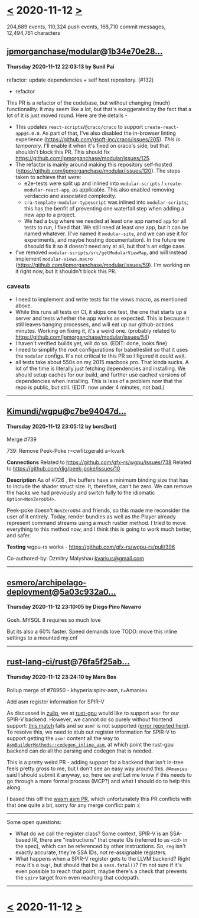 # [<](2020-11-11.md) 2020-11-12 [>](2020-11-13.md)

204,689 events, 110,324 push events, 168,710 commit messages, 12,494,761 characters


## [jpmorganchase/modular](https://github.com/jpmorganchase/modular)@[1b34e70e28...](https://github.com/jpmorganchase/modular/commit/1b34e70e2848b73641f3d3efd48e5d541f633667)
#### Thursday 2020-11-12 22:03:13 by Sunil Pai

refactor: update dependencies + self host repository. (#132)

* refactor

This PR is a refactor of the codebase, but without changing (much) functionality. It may seem like a lot, but that's exaggerated by the fact that a lot of it is just moved round. Here are the details - 

- This updates `react-scripts`/`@craco/craco` to support `create-react-app@4.0.0`. As part of that, I've also disabled the in-browser linting experience (https://github.com/gsoft-inc/craco/issues/205). *This is temporary*. I'll enable it when it's fixed on craco's side, but that shouldn't block this PR. This should fix https://github.com/jpmorganchase/modular/issues/125. 
- The refactor is mainly around making this repository self-hosted (https://github.com/jpmorganchase/modular/issues/120). The steps taken to achieve that were: 
  - e2e-tests were split up and inlined into `modular-scripts` / `create-modular-react-app`, as applicable. This also enabled removing verdaccio and associated complexity.
  - `cra-template-modular-typescript` was inlined into `modular-scripts`; this has the benfit of preventing one waterfall step when adding a new app to a project. 
  - We had a bug where we needed at least one app named `app` for all tests to run, I fixed that. We still need at least one app, but it can be named whatever. (I've named it `modular-site`, and we can use it for experiments, and maybe hosting documentation). In the future we dhsould fix it so it doesn't need any at all, but that's an edge case. 
- I've removed `modular-scripts/src/getModularViewMap`, and will instead implement `modular-views.macro` (https://github.com/jpmorganchase/modular/issues/59). I'm working on it right now, but it shouldn't block this PR. 

### caveats 

- I need to implement and write tests for the views macro, as mentioned above. 
- While this runs all tests on CI, it skips one test, the one that starts up a server and tests whether the app works as expected. This is because it still leaves hanging processes, and will eat up our github-actions minutes. Working on fixing it, it's a weird one. (probably related to https://github.com/jpmorganchase/modular/issues/54)
- I haven't verified builds yet, will do so. (EDIT: done, looks fine)
- I need to simplify the root configurations for babel/eslint so that it uses the `modular` configs. It's not critical to this PR so I figured it could wait. 
- all tests take about 550s on my 2015 macbook pro. That kinda sucks. A lot of the time is literally just fetching dependencies and installing. We should setup caches for our build, and further use cached versions of dependencies when installing. This is less of a problem now that the repo is public, but still. (EDIT: now under 4 minutes, not bad.)

---
## [Kimundi/wgpu](https://github.com/Kimundi/wgpu)@[c7be94047d...](https://github.com/Kimundi/wgpu/commit/c7be94047d156a3bde88d03cd5c229bedb6efe62)
#### Thursday 2020-11-12 23:05:12 by bors[bot]

Merge #739

739: Remove Peek-Poke r=cwfitzgerald a=kvark

**Connections**
Related to https://github.com/gfx-rs/wgpu/issues/738
Related to https://github.com/djg/peek-poke/issues/10

**Description**
As of #726 , the buffers have a minimum binding size that has to include the shader struct size. It, therefore, can't be zero.
We can remove the hacks we had previously and switch fully to the idiomatic `Option<NonZeroU64>`.

Peek-poke doesn't `NonZeroU64` and friends, so this made me reconsider the user of it entirely. Today, render bundles as well as the Player already represent command streams using a much rustier method. I tried to move everything to this method now, and I think this is going to work much better, and safer.

**Testing**
wgpu-rs works - https://github.com/gfx-rs/wgpu-rs/pull/396

Co-authored-by: Dzmitry Malyshau <kvarkus@gmail.com>

---
## [esmero/archipelago-deployment](https://github.com/esmero/archipelago-deployment)@[5a03c932a0...](https://github.com/esmero/archipelago-deployment/commit/5a03c932a08e1999d1e898f9db8d884d810a929f)
#### Thursday 2020-11-12 23:10:05 by Diego Pino Navarro

Gosh. MYSQL 8 requires so much love

But its also a 60% faster. Speed demands love
TODO: move this inline settings to a mounted my.cnf

---
## [rust-lang-ci/rust](https://github.com/rust-lang-ci/rust)@[76fa5f25ab...](https://github.com/rust-lang-ci/rust/commit/76fa5f25abc02d1e3d97c105a24ecaed619deaf6)
#### Thursday 2020-11-12 23:24:10 by Mara Bos

Rollup merge of #78950 - khyperia:spirv-asm, r=Amanieu

Add asm register information for SPIR-V

As discussed in [zulip](https://rust-lang.zulipchat.com/#narrow/stream/182449-t-compiler.2Fhelp/topic/Defining.20asm!.20for.20new.20architecture), we at [rust-gpu](https://github.com/EmbarkStudios/rust-gpu) would like to support `asm!` for our SPIR-V backend. However, we cannot do so purely without frontend support: [this match](https://github.com/rust-lang/rust/blob/d4ea0b3e46a0303d5802b632e88ba1ba84d9d16f/compiler/rustc_target/src/asm/mod.rs#L185) fails and so `asm!` is not supported ([error reported here](https://github.com/rust-lang/rust/blob/d4ea0b3e46a0303d5802b632e88ba1ba84d9d16f/compiler/rustc_ast_lowering/src/expr.rs#L1095)). To resolve this, we need to stub out register information for SPIR-V to support getting the `asm!` content all the way to [`AsmBuilderMethods::codegen_inline_asm`](https://doc.rust-lang.org/nightly/nightly-rustc/rustc_codegen_ssa/traits/trait.AsmBuilderMethods.html#tymethod.codegen_inline_asm), at which point the rust-gpu backend can do all the parsing and codegen that is needed.

This is a pretty weird PR - adding support for a backend that isn't in-tree feels pretty gross to me, but I don't see an easy way around this. ``@Amanieu`` said I should submit it anyway, so, here we are! Let me know if this needs to go through a more formal process (MCP?) and what I should do to help this along.

I based this off the [wasm asm PR](https://github.com/rust-lang/rust/pull/78684), which unfortunately this PR conflicts with that one quite a bit, sorry for any merge conflict pain :(

---

Some open questions:

- What do we call the register class? Some context, SPIR-V is an SSA-based IR, there are "instructions" that create IDs (referred to as `<id>` in the spec), which can be referenced by other instructions. So, `reg` isn't exactly accurate, they're SSA IDs, not re-assignable registers.
- What happens when a SPIR-V register gets to the LLVM backend? Right now it's a `bug!`, but should that be a `sess.fatal()`? I'm not sure if it's even possible to reach that point, maybe there's a check that prevents the `spirv` target from even reaching that codepath.

---

# [<](2020-11-11.md) 2020-11-12 [>](2020-11-13.md)

